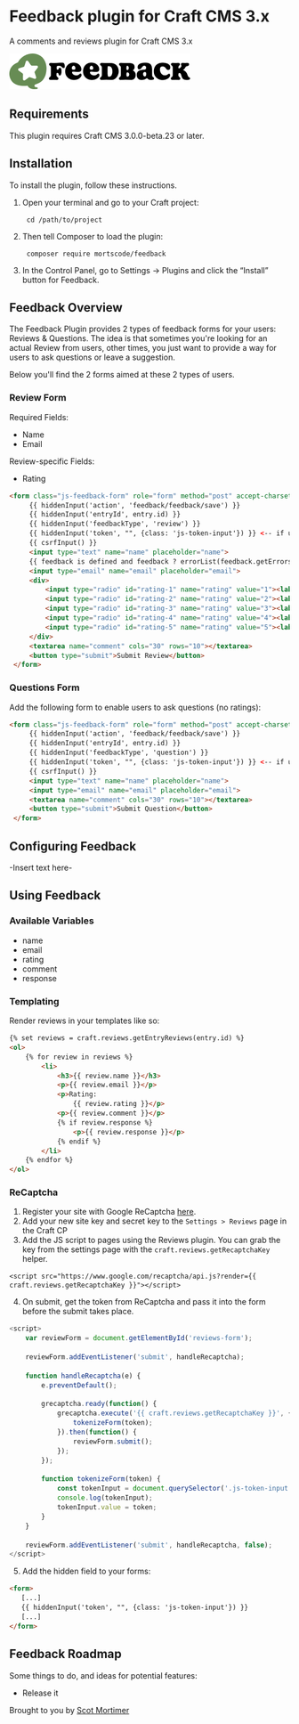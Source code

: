 # Feedback plugin for Craft CMS 3.x

A comments and reviews plugin for Craft CMS 3.x

![Screenshot](resources/img/plugin-logo.png)

## Requirements

This plugin requires Craft CMS 3.0.0-beta.23 or later.

## Installation

To install the plugin, follow these instructions.

1. Open your terminal and go to your Craft project:

        cd /path/to/project

2. Then tell Composer to load the plugin:

        composer require mortscode/feedback

3. In the Control Panel, go to Settings → Plugins and click the “Install” button for Feedback.

## Feedback Overview

The Feedback Plugin provides 2 types of feedback forms for your users: Reviews & Questions.
The idea is that sometimes you're looking for an actual Review from users, 
other times, you just want to provide a way for users to ask questions or leave a suggestion. 

Below you'll find the 2 forms aimed at these 2 types of users.

### Review Form

Required Fields:
- Name
- Email

Review-specific Fields:
- Rating

```html
<form class="js-feedback-form" role="form" method="post" accept-charset="UTF-8">
     {{ hiddenInput('action', 'feedback/feedback/save') }}
     {{ hiddenInput('entryId', entry.id) }}
     {{ hiddenInput('feedbackType', 'review') }}
     {{ hiddenInput('token', "", {class: 'js-token-input'}) }} <-- if using recaptcha
     {{ csrfInput() }}
     <input type="text" name="name" placeholder="name">
     {{ feedback is defined and feedback ? errorList(feedback.getErrors('name')) }}
     <input type="email" name="email" placeholder="email">
     <div>
         <input type="radio" id="rating-1" name="rating" value="1"><label for="rating-1">1</label>
         <input type="radio" id="rating-2" name="rating" value="2"><label for="rating-2">2</label>
         <input type="radio" id="rating-3" name="rating" value="3"><label for="rating-3">3</label>
         <input type="radio" id="rating-4" name="rating" value="4"><label for="rating-4">4</label>
         <input type="radio" id="rating-5" name="rating" value="5"><label for="rating-5">5</label>
     </div>
     <textarea name="comment" cols="30" rows="10"></textarea>
     <button type="submit">Submit Review</button>
 </form>
```

### Questions Form

Add the following form to enable users to ask questions (no ratings):

```html
<form class="js-feedback-form" role="form" method="post" accept-charset="UTF-8">
     {{ hiddenInput('action', 'feedback/feedback/save') }}
     {{ hiddenInput('entryId', entry.id) }}
     {{ hiddenInput('feedbackType', 'question') }}
     {{ hiddenInput('token', "", {class: 'js-token-input'}) }} <-- if using recaptcha
     {{ csrfInput() }}
     <input type="text" name="name" placeholder="name">
     <input type="email" name="email" placeholder="email">
     <textarea name="comment" cols="30" rows="10"></textarea>
     <button type="submit">Submit Question</button>
 </form>
```

## Configuring Feedback

-Insert text here-

## Using Feedback

### Available Variables

-   name
-   email
-   rating
-   comment
-   response

### Templating

Render reviews in your templates like so:

```html
{% set reviews = craft.reviews.getEntryReviews(entry.id) %}
<ol>
    {% for review in reviews %}
        <li>
            <h3>{{ review.name }}</h3>
            <p>{{ review.email }}</p>
            <p>Rating:
                {{ review.rating }}</p>
            <p>{{ review.comment }}</p>
            {% if review.response %}
                <p>{{ review.response }}</p>
            {% endif %}
        </li>
    {% endfor %}
</ol>
```

### ReCaptcha

1. Register your site with Google ReCaptcha [here](https://www.google.com/recaptcha/admin/create).
2. Add your new site key and secret key to the `Settings > Reviews` page in the Craft CP
3. Add the JS script to pages using the Reviews plugin. You can grab the key from the settings page with the `craft.reviews.getRecaptchaKey` helper.

```
<script src="https://www.google.com/recaptcha/api.js?render={{ craft.reviews.getRecaptchaKey }}"></script>
```

4. On submit, get the token from ReCaptcha and pass it into the form before the submit takes place.

```js
<script>
    var reviewForm = document.getElementById('reviews-form');

    reviewForm.addEventListener('submit', handleRecaptcha);

    function handleRecaptcha(e) {
        e.preventDefault();

        grecaptcha.ready(function() {
            grecaptcha.execute('{{ craft.reviews.getRecaptchaKey }}', {action: 'submit'}).then(function(token) {
                tokenizeForm(token);
            }).then(function() {
                reviewForm.submit();
            });
        });

        function tokenizeForm(token) {
            const tokenInput = document.querySelector('.js-token-input');
            console.log(tokenInput);
            tokenInput.value = token;
        }
    }

    reviewForm.addEventListener('submit', handleRecaptcha, false);
</script>
```

5. Add the hidden field to your forms:
```html
<form>
   [...]
   {{ hiddenInput('token', "", {class: 'js-token-input'}) }}
   [...]
</form>
```

## Feedback Roadmap

Some things to do, and ideas for potential features:

* Release it

Brought to you by [Scot Mortimer](mortscode.com)
